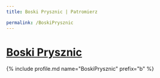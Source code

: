 ```yaml
---
title: Boski Prysznic | Patromierz

permalink: /BoskiPrysznic
---
```


# [Boski Prysznic](https://patronite.pl/BoskiPrysznic)

{% include profile.md name="BoskiPrysznic" prefix="b" %}
